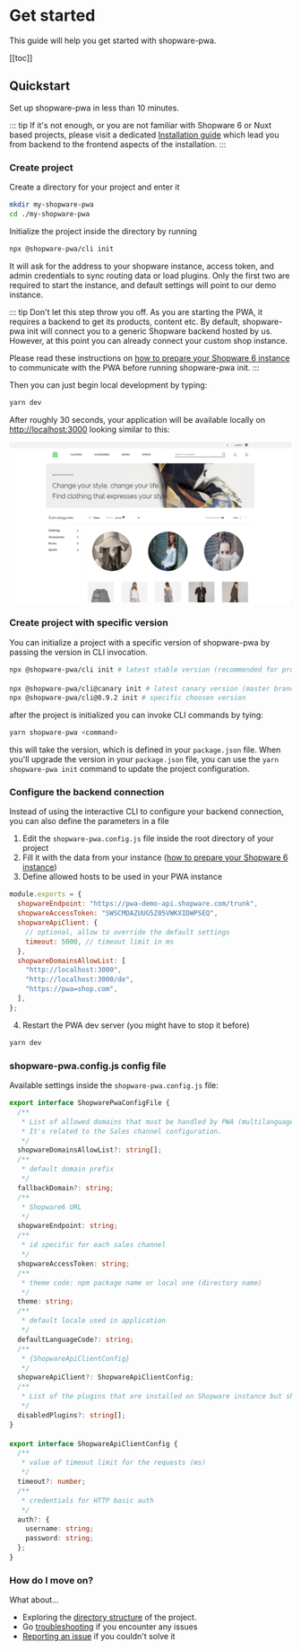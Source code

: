 # Get started

This guide will help you get started with shopware-pwa.

[[toc]]

## Quickstart

Set up shopware-pwa in less than 10 minutes.

::: tip
If it's not enough, or you are not familiar with Shopware 6 or Nuxt based projects, please visit a dedicated [Installation guide](./installation.md) which lead you from backend to the frontend aspects of the installation.
:::

### Create project

Create a directory for your project and enter it

```bash
mkdir my-shopware-pwa
cd ./my-shopware-pwa
```

Initialize the project inside the directory by running

```bash
npx @shopware-pwa/cli init
```

It will ask for the address to your shopware instance, access token, and admin credentials to sync routing data or load plugins. Only the first two are required to start the instance, and default settings will point to our demo instance.

::: tip
Don't let this step throw you off. As you are starting the PWA, it requires a backend to get its products, content etc. By default, shopware-pwa init will connect you to a generic Shopware backend hosted by us. However, at this point you can already connect your custom shop instance.

Please read these instructions on [how to prepare your Shopware 6 instance](/landing/getting-started/prepare-shopware.html) to communicate with the PWA before running shopware-pwa init.
:::

Then you can just begin local development by typing:

```bash
yarn dev
```

After roughly 30 seconds, your application will be available locally on [http://localhost:3000](http://localhost:3000) looking similar to this:

![shopware-pwa after init](./../assets/shopware_pwa_init.png)

### Create project with specific version

You can initialize a project with a specific version of shopware-pwa by passing the version in CLI invocation.

```bash
npx @shopware-pwa/cli init # latest stable version (recommended for production)

npx @shopware-pwa/cli@canary init # latest canary version (master branch) for development
npx @shopware-pwa/cli@0.9.2 init # specific choosen version
```

after the project is initialized you can invoke CLI commands by tying:

```bash
yarn shopware-pwa <command>
```

this will take the version, which is defined in your `package.json` file. When you'll upgrade the version in your `package.json` file, you can use the `yarn shopware-pwa init` command to update the project configuration.

### Configure the backend connection

Instead of using the interactive CLI to configure your backend connection, you can also define the parameters in a file

1. Edit the `shopware-pwa.config.js` file inside the root directory of your project
2. Fill it with the data from your instance ([how to prepare your Shopware 6 instance](./prepare-shopware))
3. Define allowed hosts to be used in your PWA instance

```js
module.exports = {
  shopwareEndpoint: "https://pwa-demo-api.shopware.com/trunk",
  shopwareAccessToken: "SWSCMDAZUUG5Z05VWKXIDWPSEQ",
  shopwareApiClient: {
    // optional, allow to override the default settings
    timeout: 5000, // timeout limit in ms
  },
  shopwareDomainsAllowList: [
    "http://localhost:3000",
    "http://localhost:3000/de",
    "https://pwa=shop.com",
  ],
};
```

4. Restart the PWA dev server (you might have to stop it before)

```bash
yarn dev
```

### shopware-pwa.config.js config file

Available settings inside the `shopware-pwa.config.js` file:

```ts
export interface ShopwarePwaConfigFile {
  /**
   * List of allowed domains that must be handled by PWA (multilanguage routing requires that config)
   * It's related to the Sales channel configuration.
   */
  shopwareDomainsAllowList?: string[];
  /**
   * default domain prefix
   */
  fallbackDomain?: string;
  /**
   * Shopware6 URL
   */
  shopwareEndpoint: string;
  /**
   * id specific for each sales channel
   */
  shopwareAccessToken: string;
  /**
   * theme code: npm package name or local one (directory name)
   */
  theme: string;
  /**
   * default locale used in application
   */
  defaultLanguageCode?: string;
  /**
   * {ShopwareApiClientConfig}
   */
  shopwareApiClient?: ShopwareApiClientConfig;
  /**
   * List of the plugins that are installed on Shopware instance but should not be loaded.
   */
  disabledPlugins?: string[];
}

export interface ShopwareApiClientConfig {
  /**
   * value of timeout limit for the requests (ms)
   */
  timeout?: number;
  /**
   * credentials for HTTP basic auth
   */
  auth?: {
    username: string;
    password: string;
  };
}
```

### How do I move on?

What about...

- Exploring the [directory structure](/landing/project/structure/) of the project.
- Go [troubleshooting](/landing/resources/troubleshooting/) if you encounter any issues
- [Reporting an issue](https://github.com/DivanteLtd/shopware-pwa/issues/new/choose) if you couldn't solve it

</center>
